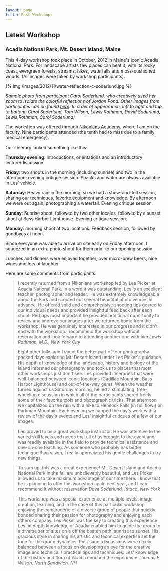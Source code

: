 ```yaml
---
layout: page
title: Past Workshops
---
```

## Latest Workshop

### Acadia National Park, Mt. Desert Island, Maine

This 4-day workshop took place in October, 2012 in Maine's iconic Acadia National Park. For landscape artists few places can beat it, with its rocky coast, evergreen forests, streams, lakes, waterfalls and moss-cushioned woods. (All images were taken by workshop participants). 

{% img /images/2012/11/water-reflection-c-soderlund.jpg %}

*Sample photo from participant Carol Soderlund, who creatively used her zoom to isolate the colorful reflections of Jordan Pond. Other images from participates can be found [here](https://www.dropbox.com/sh/gph1ut53nadoqbo/xKw8tYu7uT). In order of appearance, left to right and top to bottom: Carol Soderlund, Tom Wilson, Lewis Rothman, David Soderlund, Lewis Rothman, Carol Soderlund)*

The workshop was offered through [Nikonians Academy](http://www.nikoniansacademy.com/viewFacultyPage.html?page_id=7), where I am on the faculty. Nine participants attended (the tenth had to miss due to a family medical emergency). 

Our itinerary looked something like this:

**Thursday evening**: Introductions, orientations and an introductory lecture/discussion. 

**Friday**: two shoots in the morning (including sunrise) and two in the afternoon; evening critique session. Snacks and water are always available in Les' vehicle. 

**Saturday**: Heavy rain in the morning, so we had a show-and-tell session, sharing our techniques, favorite equipment and knowledge. By afternoon we were out again, photographing a waterfall. Evening critique session.

**Sunday**: Sunrise shoot, followed by two other locales, followed by a sunset shoot at Bass Harbor Lighthouse. Evening critique session.

**Monday**: morning shoot at two locations. Feedback session, followed by goodbyes at noon. 

Since everyone was able to arrive on site early on Friday afternoon, I squeezed in an extra photo shoot for them prior to our opening session. 

Lunches and dinners were enjoyed together, over micro-brew beers, nice wines and lots of laughter. 



Here are some comments from participants:

> I recently returned from a Nikonians workshop led by Les Picker at Acadia National Park. In a word it was outstanding. Les is an excellent teacher, photographer and leader. He was extremely knowledgeable about the Park and scouted out several beautiful photo venues in advance. He offered solid and comprehensive shooting tips geared to our individual needs and provided insightful feed back after each shoot. Perhaps most important he provided additional opportunity to review and improve our images after we returned home from the workshop. He was genuinely interested in our progress and it didn't end with the workshop.I recommend the workshop without reservation and look forward to attending another one with him.<cite>Lewis Rothman, M.D., New York City</cite>


> Eight other folks and I spent the better part of four photography-packed days exploring Mt. Desert Island under Les Picker's guidance. His depth of knowledge of the landscape, history and biology of the island informed our photography and took us to places that most other workshops just don't see. Les provided itineraries that were well-balanced between iconic locations (Cadillac Mountain, Bass Harbor Lighthouse) and out-of-the-way gems. When the weather turned against us Saturday morning, he led a stimulating, free-wheeling discussion in which all of the participants shared freely some of their favorite tools and photographic tricks. That afternoon we capitalized on the rain with a hike to Hemlock Falls (in full flow!) on Parkman Mountain. Each evening we capped the day's work with a review of the day's events and Les' insightful critiques of a few of our images.

> Les proved to be a great workshop instructor. He was attentive to the varied skill levels and needs that all of us brought to the event and was readily available in the field to provide technical assistance and one-on-one teaching. As someone who probably has better technique than vision, I really appreciated his gentle challenges to try new things.

> To sum up, this was a great experience! Mt. Desert Island and Acadia National Park in the fall are unbelievably beautiful, and Les Picker allowed us to take maximum advantage of our time there. I know that he is planning to offer this workshop again next year, and I can recommend it without reservation.<cite>Dave Soderlund, Ithaca, New York</cite>

> This workshop was a special experience at multiple levels: image creation, learning, and in the case of this particular workshop enjoying the camaraderie of a diverse group of people that quickly bonded sharing their passion for photography and enjoying each others company.  Les Picker was the key to creating this experience   Les' in depth knowledge of Acadia enabled him to guide the group to a diverse set of sites on a off the beaten path, sunrise to sunset.  His gracious style in sharing his artistic and technical expertise set the tone for the group dynamics. Post shoot discussions were nicely balanced between a focus on developing an eye for the creative image and technical / practical tips and techniques.  Les' knowledge of the history and flora of Acadia enriched the experience.<cite>Thomas E. Wilson, North Sandwich, NH</cite>

